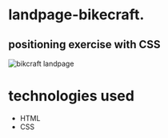 # landpage-bikecraft.
## positioning exercise with CSS
![bikcraft landpage](https://user-images.githubusercontent.com/86026272/235290115-a87a8d01-391b-4483-916d-85510e979930.gif)
# technologies used
+ HTML
+ CSS
